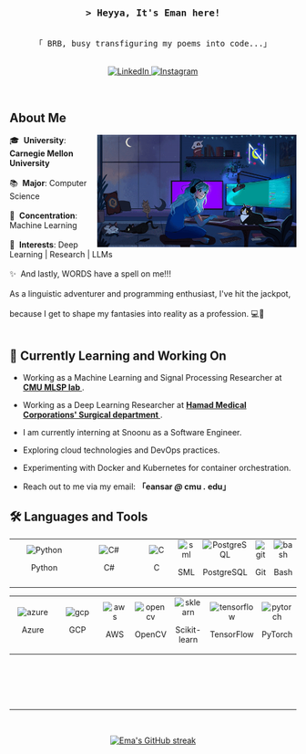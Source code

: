 
<!-- Intro  -->
<h3 align="center">
        <samp>&gt; Heyya, It's Eman here!
        </samp>
</h3>

<p align="center"> 
  <samp>
    <br>
    「 BRB, busy transfiguring my poems into code...」
    <br>
    <br>
  </samp>
</p>

<p align="center">
  <a href="https://www.linkedin.com/in/emaans5056/" target="_blank">
    <img src="https://img.shields.io/badge/LinkedIn-0077B5?style=for-the-badge&logo=linkedin&logoColor=white" alt="LinkedIn"/>
  </a>
  <a href="https://www.instagram.com/emaans42/" target="_blank">
    <img src="https://img.shields.io/badge/Instagram-fe4164?style=for-the-badge&logo=instagram&logoColor=white" alt="Instagram" />
  </a> 
</p>
<br />

<!-- About Section -->
## About Me

<p>
  <img align="right" width="350" src="/assets/gamergirl.gif" alt="Coding gif" />
  🎓 &nbsp;<strong>University</strong>: <strong>Carnegie Mellon University</strong><br/><br/> 
  📚 &nbsp;<strong>Major</strong>: Computer Science <br/><br/>
  🧠 &nbsp;<strong>Concentration</strong>: Machine Learning <br/><br/>
  🌟 &nbsp;<strong>Interests</strong>: Deep Learning | Research | LLMs <br/><br/>
  ✨ &nbsp;And lastly, WORDS have a spell on me!!! <br/><br/>
  As a linguistic adventurer and programming enthusiast, I've hit the jackpot, <br/><br/>
  because I get to shape my fantasies into reality as a profession. 💻🚀<br/><br/>
</p>

<!-- Currently Learning and Working On Section -->
## 🌱 Currently Learning and Working On

- Working as a Machine Learning and Signal Processing Researcher at **[CMU MLSP lab ](http://mlsp.cs.cmu.edu/)**.
- Working as a Deep Learning Researcher at **[Hamad Medical Corporations' Surgical department ](https://www.hamad.qa/EN/Hospitals-and-services/Hamad-General-Hospital/Hospital-Services/Clinical-Departments/Pages/Surgical-Department.aspx)**.
- I am currently interning at Snoonu as a Software Engineer.
- Exploring cloud technologies and DevOps practices.
- Experimenting with Docker and Kubernetes for container orchestration.

- Reach out to me via my email: **「eansar _@_ cmu _._ edu」**

<!-- Languages and Tools Section -->
## 🛠️ Languages and Tools

<p align="center">
  <table>
    <tr>
      <td align="center" style="width: 40.0%;">
        <img src="https://skillicons.dev/icons?i=py" alt="Python" width="80"/>
        <p>Python</p>
      </td>
      <td align="center" style="width: 40%;">
        <img src="https://skillicons.dev/icons?i=cs" alt="C#" width="80"/>
        <p>C#</p>
      </td>
      <td align="center" style="width: 40%;">
        <img src="https://skillicons.dev/icons?i=c" alt="C" width="80"/>
        <p>C</p>
      </td>
      <td align="center" style="width: 40%;">
        <img src="https://smlnj.org/images/smlnj-logo.png" alt="sml" width="80"/>
        <p>SML</p>
      </td>
      <td align="center" style="width: 40%;">
        <img src="https://skillicons.dev/icons?i=postgres" alt="PostgreSQL" width="80"/>
        <p>PostgreSQL</p>
      </td>
      <td align="center" style="width: 40%;">
        <img src="https://skillicons.dev/icons?i=git" alt="git" width="80"/>
        <p>Git</p>
      </td>
      <td align="center" style="width: 40%;">
        <img src="https://skillicons.dev/icons?i=bash" alt="bash" width="80"/>
        <p>Bash</p>
      </td>
    </tr>
  </table>
</p>

<p align="center">
  <table>
    <tr>
      <td align="center" style="width: 40%;">
        <img src="https://skillicons.dev/icons?i=azure" alt="azure" width="80"/>
        <p>Azure</p>
      </td>
      <td align="center" style="width: 40%;">
        <img src="https://skillicons.dev/icons?i=gcp" alt="gcp" width="80"/>
        <p>GCP</p>
      </td>
      <td align="center" style="width: 40%;">
        <img src="https://skillicons.dev/icons?i=aws" alt="aws" width="80"/>
        <p>AWS</p>
      </td>
      <td align="center" style="width: 40%;">
        <img src="https://skillicons.dev/icons?i=opencv" alt="opencv" width="80"/>
        <p>OpenCV</p>
      </td>
      <td align="center" style="width: 40%;">
        <img src="https://skillicons.dev/icons?i=sklearn" alt="sklearn" width="80"/>
        <p>Scikit-learn</p>
      </td>
      <td align="center" style="width: 40%;">
        <img src="https://skillicons.dev/icons?i=tensorflow" alt="tensorflow" width="80"/>
        <p>TensorFlow</p>
      </td>
      <td align="center" style="width: 40%;">
        <img src="https://skillicons.dev/icons?i=pytorch" alt="pytorch" width="80"/>
        <p>PyTorch</p>
      </td>
    </tr>
  </table>
</p>




<br/>
<br/>
<br/>

<br/>
<hr/>
<br/>

<p align="center">
  <a href="https://github.com/Ema-Ans">
    <img src="https://github-readme-streak-stats.herokuapp.com/?user=Ema-Ans&theme=radical&border=7F3FBF&background=0D1117" alt="Ema's GitHub streak"/>
  </a>
</p>

<p align="center">
  <a href="https://github.com/Ema-Ans">
    <img src="https://github-profile-summary-cards.vercel.app/api/cards/profile-details?username=Ema-Ans&
